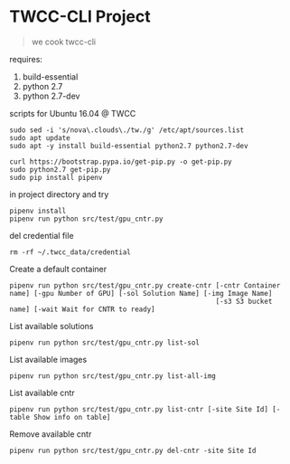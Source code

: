 # TWCC-CLI Project

> we cook twcc-cli

requires:
1. build-essential
1. python 2.7
1. python 2.7-dev

scripts for Ubuntu 16.04 @ TWCC
```
sudo sed -i 's/nova\.clouds\./tw./g' /etc/apt/sources.list
sudo apt update
sudo apt -y install build-essential python2.7 python2.7-dev

curl https://bootstrap.pypa.io/get-pip.py -o get-pip.py 
sudo python2.7 get-pip.py
sudo pip install pipenv
```

in project directory and try
```
pipenv install
pipenv run python src/test/gpu_cntr.py
```

del credential file
```
rm -rf ~/.twcc_data/credential
```

Create a default container
```
pipenv run python src/test/gpu_cntr.py create-cntr [-cntr Container name] [-gpu Number of GPU] [-sol Solution Name] [-img Image Name]
                                                   [-s3 S3 bucket name] [-wait Wait for CNTR to ready]
```

List available solutions
```
pipenv run python src/test/gpu_cntr.py list-sol
```

List available images
```
pipenv run python src/test/gpu_cntr.py list-all-img
```

List available cntr
```
pipenv run python src/test/gpu_cntr.py list-cntr [-site Site Id] [-table Show info on table]
```

Remove available cntr
```
pipenv run python src/test/gpu_cntr.py del-cntr -site Site Id
```
